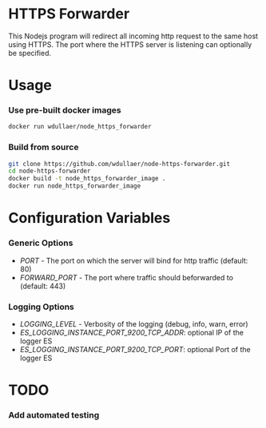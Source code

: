HTTPS Forwarder
===============
This Nodejs program will redirect all incoming http request to the same host
using HTTPS. The port where the HTTPS server is listening can optionally be
specified.

Usage
=====
### Use pre-built docker images
```bash
docker run wdullaer/node_https_forwarder
```

### Build from source
```bash
git clone https://github.com/wdullaer/node-https-forwarder.git
cd node-https-forwarder
docker build -t node_https_forwarder_image .
docker run node_https_forwarder_image
```


Configuration Variables
=======================
### Generic Options
- *PORT* - The port on which the server will bind for http traffic (default: 80)
- *FORWARD_PORT* - The port where traffic should beforwarded to (default: 443)

### Logging Options
- *LOGGING_LEVEL* - Verbosity of the logging (debug, info, warn, error)
- *ES_LOGGING_INSTANCE_PORT_9200_TCP_ADDR*: optional IP of the logger ES
- *ES_LOGGING_INSTANCE_PORT_9200_TCP_PORT*: optional Port of the logger ES


TODO
====
### Add automated testing
